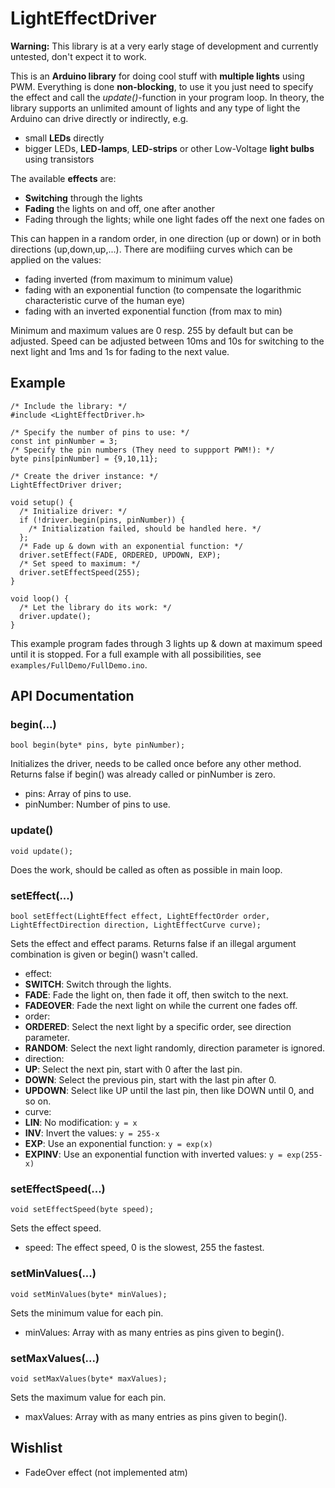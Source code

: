 # LightEffectDriver
**Warning:** This library is at a very early stage of development and currently untested, don't expect it to work.


This is an **Arduino library** for doing cool stuff with **multiple lights** using PWM. Everything is done **non-blocking**,
to use it you just need to specify the effect and call the *update()*-function in your program loop. In theory, the library
supports an unlimited amount of lights and any type of light the Arduino can drive directly or indirectly, e.g.
* small **LEDs** directly
* bigger LEDs, **LED-lamps**, **LED-strips** or other Low-Voltage **light bulbs** using transistors

The available **effects** are:
* **Switching** through the lights
* **Fading** the lights on and off, one after another
* Fading through the lights; while one light fades off the next one fades on

This can happen in a random order, in one direction (up or down) or in both directions (up,down,up,...). There are
modifiing curves which can be applied on the values:
* fading inverted (from maximum to minimum value)
* fading with an exponential function (to compensate the logarithmic characteristic curve of the human eye)
* fading with an inverted exponential function (from max to min)

Minimum and maximum values are 0 resp. 255 by default but can be adjusted. Speed can be adjusted between 10ms and 10s for
switching to the next light and 1ms and 1s for fading to the next value.

## Example
```arduino
/* Include the library: */
#include <LightEffectDriver.h>

/* Specify the number of pins to use: */
const int pinNumber = 3;
/* Specify the pin numbers (They need to suppport PWM!): */
byte pins[pinNumber] = {9,10,11};

/* Create the driver instance: */
LightEffectDriver driver;

void setup() {
  /* Initialize driver: */
  if (!driver.begin(pins, pinNumber)) {
    /* Initialization failed, should be handled here. */
  };
  /* Fade up & down with an exponential function: */
  driver.setEffect(FADE, ORDERED, UPDOWN, EXP);
  /* Set speed to maximum: */
  driver.setEffectSpeed(255);
}

void loop() {
  /* Let the library do its work: */
  driver.update();
}
```
This example program fades through 3 lights up & down at maximum speed until it is stopped. For a full example with all possibilities, see `examples/FullDemo/FullDemo.ino`.

## API Documentation
### begin(...)
```arduino
bool begin(byte* pins, byte pinNumber);
```
Initializes the driver, needs to be called once before any other method.
Returns false if begin() was already called or pinNumber is zero.
* pins: Array of pins to use.
* pinNumber: Number of pins to use.

### update()
```arduino
void update();
```
Does the work, should be called as often as possible in main loop.

### setEffect(...)
```arduino
bool setEffect(LightEffect effect, LightEffectOrder order, LightEffectDirection direction, LightEffectCurve curve);
```
Sets the effect and effect params.
Returns false if an illegal argument combination is given or begin() wasn't called.
* effect:
 * **SWITCH**: Switch through the lights.
 * **FADE**: Fade the light on, then fade it off, then switch to the next.
 * **FADEOVER**: Fade the next light on while the current one fades off.
* order:
 * **ORDERED**: Select the next light by a specific order, see direction parameter.
 * **RANDOM**: Select the next light randomly, direction parameter is ignored.
* direction:
 * **UP**: Select the next pin, start with 0 after the last pin.
 * **DOWN**: Select the previous pin, start with the last pin after 0.
 * **UPDOWN**: Select like UP until the last pin, then like DOWN until 0, and so on.
* curve:
 * **LIN**: No modification: `y = x`
 * **INV**: Invert the values: `y = 255-x`
 * **EXP**: Use an exponential function: `y = exp(x)`
 * **EXPINV**: Use an exponential function with inverted values: `y = exp(255-x)`

### setEffectSpeed(...)
```arduino
void setEffectSpeed(byte speed);
```
Sets the effect speed.
* speed: The effect speed, 0 is the slowest, 255 the fastest.

### setMinValues(...)
```arduino
void setMinValues(byte* minValues);
```
Sets the minimum value for each pin.
* minValues: Array with as many entries as pins given to begin().

### setMaxValues(...)
```arduino
void setMaxValues(byte* maxValues);
```
Sets the maximum value for each pin.
* maxValues: Array with as many entries as pins given to begin().

## Wishlist
* FadeOver effect (not implemented atm)
